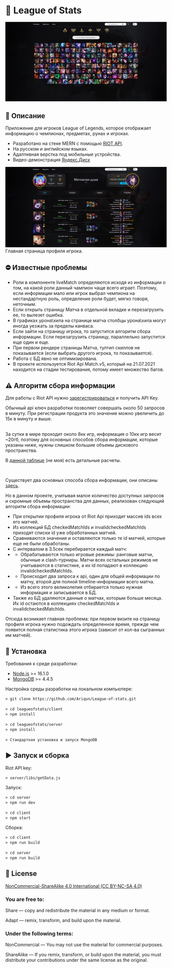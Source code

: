# :calendar: League of Stats #

![demo](https://raw.githubusercontent.com/Ariqun/Ariqun/main/assets/los_main.png)

## :pencil: Описание ##

Приложение для игроков League of Legends, которое отображает информацию о чемпионах, предметах, рунах и игроках. 

- Разработано на стеке MERN с помощью [RIOT API](https://developer.riotgames.com/).
- На русском и английском языках.
- Адаптивная верстка под мобильные устройства.
- Видео-демонстрация [Яндекс.Диск](https://disk.yandex.ru/i/A53pekNoFWUA_Q)

![demo](https://raw.githubusercontent.com/Ariqun/Ariqun/main/assets/los.png)
Главная страница профиля игрока.

## :no_entry: Известные проблемы ##

- Роли в компоненте liveMatch определяются исходя из информации о том, на какой роли данный чампион чаще всего играет. Поэтому, если информации мало или игрок выбрал чемпиона на нестандартную роль, определение роли будет, мягко говоря, неточным.
- Если открыть страницу Матча в отдельной вкладке и перезагрузить ее, то вылезет ошибка.
- В графиках урона\хила на странице матча столбцы урона\хила могут иногда уезжать за пределы канваса.
- Если зайти на страницу игрока, то запустится алгоритм сбора информации. Если перезагрузить страницу, параллельно запустится еще один и еще.
- При первом рендере страницы Матча, тултип скиллов не показывается (если выбрать другого игрока, то показывается).
- Работа с БД явно не оптимизирована.
- В проекте используется Riot Api Match.v5, который на 21.07.2021 находится на стадии тестирования, потому имеет множество багов.

## :warning: Алгоритм сбора информации ##

Для работы с Riot API нужно [зарегистрироваться](https://developer.riotgames.com/) и получить API Key.

Обычный api ключ разработки позволяет совершать около 50 запросов в минуту.
При регистрации продукта это значение можно увеличить до 15к в минуту и выше.

<br>
За сутки в мире проходит около 8кк игр, информация о 10кк игр весит ~20гб, поэтому для основных способов сбора информации, которые указаны ниже, нужны слишком большие объемы дискового пространства.

В [данной таблице](https://docs.google.com/spreadsheets/d/1IXmXN1yNWAO35k4I7sLrpdprK6Ionu-o2VFi_7cQlt0/edit#gid=0) (не моя) есть детальные расчеты.

<br>

Существует два основных способа сбора информации, они описаны [здесь](https://github.com/CommunityDragon/HexDocs/blob/master/lol/riotapi/Crawling%20matches%20using%20the%20Riot%20Games%20API.md).

Но в данном проекте, учитывая малое количество доступных запросов и скромные объемы пространства для данных, реализован следующий алгоритм сбора информации:
- При открытии профиля игрока от Riot Api приходит массив ids всех его матчей.
- Из коллекций БД checkedMatchIds и invalidcheckedMatchIds приходят списки id уже обработанных матчей.
- Сравниваются значения и оставляются только те id матчей, которые еще не были обработаны.
- С интервалом в 3.5сек перебирается каждый матч:
- - Обрабатываются только игровые режимы: ранговые матчи, обычные и clash-турниры. Матчи всех остальных режимов не учитываются в статистике, а их id попадают в коллекцию invalidcheckedMatchIds.
- - Происходит два запроса к api, один для общей информации по матчу, второй для полной timeline-информации всего матча.
- - Из всего этого великолепия отбирается только нужная информация и записывается в БД.
- Также из БД удаляются данные о матчах, которым больше месяца. Их id остаются в коллекциях checkedMatchIds и invalidcheckedMatchIds.

Отсюда возникает главная проблема: при первом визите на страницу профиля игрока нужно подождать определенное время, прежде чем появится полная статистика этого игрока (зависит от кол-ва сыгранных им матчей).

## :wrench: Установка ##

Требования к среде разработки:
- [Node.js](https://nodejs.org/en/download/) >= 16.1.0
- [MongoDB](https://www.mongodb.com/try/download/community) >= 4.4.5

Настройка среды разработки на локальном компьютере:
```
> git clone https://github.com/Ariqun/League-of-stats.git

> cd leagueofstats/client
> npm install

> cd leagueofstats/server
> npm install

> Стандартная установка и запуск MongoDB
```

## :arrow_forward: Запуск и сборка ##
Riot API key:
```
> server/libs/getData.js
```

Запуск:
```
> cd server
> npm run dev

> cd client
> npm start
```

Сборка:
```
> cd client
> npm run build

> cd server
> npm run build
```

## :page_with_curl: License ##

[NonCommercial-ShareAlike 4.0 International (CC BY-NC-SA 4.0)](https://creativecommons.org/licenses/by-nc-sa/4.0/)

### You are free to: ###
Share — copy and redistribute the material in any medium or format.

Adapt — remix, transform, and build upon the material.

### Under the following terms: ###
NonCommercial — You may not use the material for commercial purposes.

ShareAlike — If you remix, transform, or build upon the material, you must distribute your contributions under the same license as the original.